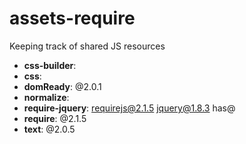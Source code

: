 assets-require
===

Keeping track of shared JS resources

* __css-builder__: 
* __css__: 
* __domReady__: @2.0.1
* __normalize__: 
* __require-jquery__: requirejs@2.1.5 jquery@1.8.3 has@
* __require__: @2.1.5
* __text__: @2.0.5
